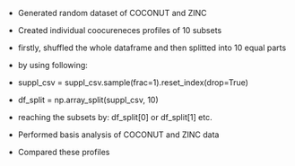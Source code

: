 - Generated random dataset of COCONUT and ZINC

- Created individual coocureneces profiles of 10 subsets
- firstly, shuffled the whole dataframe and then splitted into 10 equal parts
- by using following:
- suppl_csv = suppl_csv.sample(frac=1).reset_index(drop=True)
- df_split = np.array_split(suppl_csv, 10)
- reaching the subsets by: df_split[0] or df_split[1] etc.


- Performed basis analysis of COCONUT and ZINC data 

- Compared these profiles

